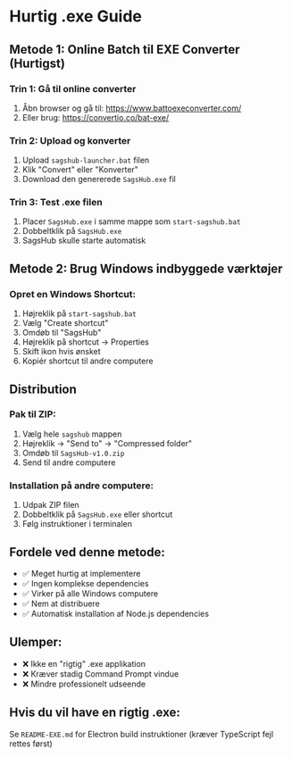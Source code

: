 # Hurtig .exe Guide

## Metode 1: Online Batch til EXE Converter (Hurtigst)

### Trin 1: Gå til online converter
1. Åbn browser og gå til: https://www.battoexeconverter.com/
2. Eller brug: https://convertio.co/bat-exe/

### Trin 2: Upload og konverter
1. Upload `sagshub-launcher.bat` filen
2. Klik "Convert" eller "Konverter"
3. Download den genererede `SagsHub.exe` fil

### Trin 3: Test .exe filen
1. Placer `SagsHub.exe` i samme mappe som `start-sagshub.bat`
2. Dobbeltklik på `SagsHub.exe`
3. SagsHub skulle starte automatisk

## Metode 2: Brug Windows indbyggede værktøjer

### Opret en Windows Shortcut:
1. Højreklik på `start-sagshub.bat`
2. Vælg "Create shortcut"
3. Omdøb til "SagsHub"
4. Højreklik på shortcut → Properties
5. Skift ikon hvis ønsket
6. Kopiér shortcut til andre computere

## Distribution

### Pak til ZIP:
1. Vælg hele `sagshub` mappen
2. Højreklik → "Send to" → "Compressed folder"
3. Omdøb til `SagsHub-v1.0.zip`
4. Send til andre computere

### Installation på andre computere:
1. Udpak ZIP filen
2. Dobbeltklik på `SagsHub.exe` eller shortcut
3. Følg instruktioner i terminalen

## Fordele ved denne metode:
- ✅ Meget hurtig at implementere
- ✅ Ingen komplekse dependencies
- ✅ Virker på alle Windows computere
- ✅ Nem at distribuere
- ✅ Automatisk installation af Node.js dependencies

## Ulemper:
- ❌ Ikke en "rigtig" .exe applikation
- ❌ Kræver stadig Command Prompt vindue
- ❌ Mindre professionelt udseende

## Hvis du vil have en rigtig .exe:
Se `README-EXE.md` for Electron build instruktioner (kræver TypeScript fejl rettes først) 